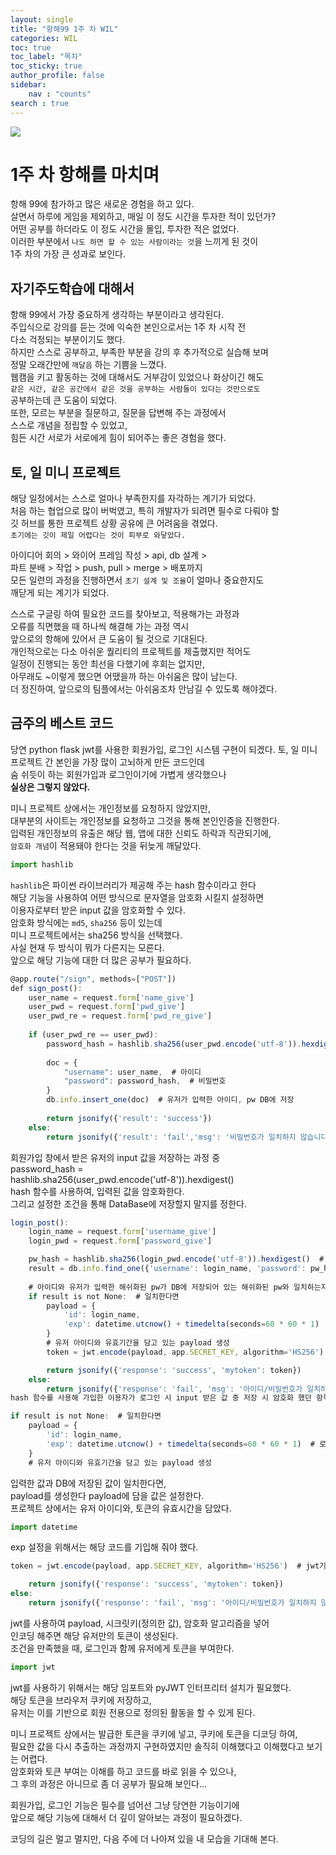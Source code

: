 ```yaml
---
layout: single
title: "항해99 1주 차 WIL"
categories: WIL
toc: true
toc_label: "목차"
toc_sticky: true
author_profile: false
sidebar:
    nav : "counts"
search : true
---
```

![]({{site.url}}/images/thumbnail/week1.jpg)

# 1주 차 항해를 마치며
항해 99에 참가하고 많은 새로운 경험을 하고 있다.   
살면서 하루에 게임을 제외하고, 매일 이 정도 시간을 투자한 적이 있던가?   
어떤 공부를 하더라도 이 정도 시간을 몰입, 투자한 적은 없었다.   
이러한 부분에서 `나도 하면 할 수 있는 사람이라는 것`을 느끼게 된 것이   
1주 차의 가장 큰 성과로 보인다.   

## 자기주도학습에 대해서
항해 99에서 가장 중요하게 생각하는 부분이라고 생각된다.   
주입식으로 강의를 듣는 것에 익숙한 본인으로서는 1주 차 시작 전   
다소 걱정되는 부분이기도 했다.   
하지만 스스로 공부하고, 부족한 부분을 강의 후 추가적으로 실습해 보며   
정말 오래간만에 `깨달음` 하는 기쁨을 느꼈다.   
웹캠을 키고 활동하는 것에 대해서도 거부감이 있었으나 화상이긴 해도   
`같은 시간, 같은 공간에서 같은 것을 공부하는 사람들이 있다는 것만으로도`     
공부하는데 큰 도움이 되었다.   
또한, 모르는 부분을 질문하고, 질문을 답변해 주는 과정에서   
스스로 개념을 정립할 수 있었고,   
힘든 시간 서로가 서로에게  힘이 되어주는 좋은 경험을 했다.

## 토, 일 미니 프로젝트
해당 일정에서는 스스로 얼마나 부족한지를 자각하는 계기가 되었다.   
처음 하는 협업으로 많이 버벅였고, 특히 개발자가 되려면 필수로 다뤄야 할   
깃 허브를 통한 프로젝트 상황 공유에 큰 어려움을 겪었다.   
`초기에는 깃이 제일 어렵다는 것이 피부로 와닿았다.`      

아이디어 회의 > 와이어 프레임 작성 > api, db 설계 >   
파트 분배 > 작업 > push, pull > merge > 배포까지   
모든 일련의 과정을 진행하면서 `초기 설계 및 조율`이 얼마나 중요한지도   
깨닫게 되는 계기가 되었다.      

스스로 구글링 하여 필요한 코드를 찾아보고, 적용해가는 과정과   
오류를 직면했을 때 하나씩 해결해 가는 과정 역시   
앞으로의 항해에 있어서 큰 도움이 될 것으로 기대된다.   
개인적으로는 다소 아쉬운 퀄리티의 프로젝트를 제출했지만 적어도   
일정이 진행되는 동안 최선을 다했기에 후회는 없지만,   
아무래도 ~이렇게 했으면 어땠을까 하는 아쉬움은 많이 남는다.   
더 정진하여, 앞으로의 팀플에서는 아쉬움조차 안남길 수 있도록 해야겠다.   

## 금주의 베스트 코드
당연 python flask jwt를 사용한 회원가입, 로그인 시스템 구현이 되겠다.
토, 일 미니 프로젝트 간 본인을 가장 많이 고뇌하게 만든 코드인데   
숨 쉬듯이 하는 회원가입과 로그인이기에 가볍게 생각했으나   
**실상은 그렇지 않았다.**   

미니 프로젝트 상에서는 개인정보를 요청하지 않았지만,   
대부분의 사이트는 개인정보를 요청하고 그것을 통해 본인인증을 진행한다.   
입력된 개인정보의 유출은 해당 웹, 앱에 대한 신뢰도 하락과 직관되기에,   
`암호화 개념`이 적용돼야 한다는 것을 뒤늦게 깨달았다.   

``` javascript
import hashlib
```
`hashlib`은 파이썬 라이브러리가 제공해 주는 hash 함수이라고 한다   
해당 기능을 사용하여 어떤 방식으로 문자열을 암호화 시킬지 설정하면   
이용자로부터 받은 input 값을 암호화할 수 있다.   
암호화 방식에는 `md5`, `sha256` 등이 있는데   
미니 프로젝트에서는 sha256 방식을 선택했다.   
사실 현재 두 방식이 뭐가 다른지는 모른다.    
앞으로 해당 기능에 대한 더 많은 공부가 필요하다.   

```javascript
@app.route("/sign", methods=["POST"])
def sign_post():
    user_name = request.form['name_give']
    user_pwd = request.form['pwd_give']
    user_pwd_re = request.form['pwd_re_give']
    
    if (user_pwd_re == user_pwd):
        password_hash = hashlib.sha256(user_pwd.encode('utf-8')).hexdigest()
        
        doc = {
            "username": user_name,  # 아이디
            "password": password_hash,  # 비밀번호
        }
        db.info.insert_one(doc)  # 유저가 입력한 아이디, pw DB에 저장
        
        return jsonify({'result': 'success'})
    else:
        return jsonify({'result': 'fail','msg': '비밀번호가 일치하지 않습니다.'})
 ```

회원가입 창에서 받은 유저의 input 값을 저장하는 과정 중   
password_hash =   
hashlib.sha256(user_pwd.encode('utf-8')).hexdigest()   
hash 함수를 사용하여, 입력된 값을 암호화한다.   
그리고 설정한 조건을 통해 DataBase에 저장할지 말지를 정한다.   

```javascript
login_post():
    login_name = request.form['username_give']
    login_pwd = request.form['password_give']

    pw_hash = hashlib.sha256(login_pwd.encode('utf-8')).hexdigest()  # 유저가 입력한 pw를 해쉬화
    result = db.info.find_one({'username': login_name, 'password': pw_hash})
    
    # 아이디와 유저가 입력한 해쉬화된 pw가 DB에 저장되어 있는 해쉬화된 pw와 일치하는지 확인
    if result is not None:  # 일치한다면
        payload = {
            'id': login_name,
            'exp': datetime.utcnow() + timedelta(seconds=60 * 60 * 1)  # 로그인 1시간 유지 -> 해커 취약점 방지 로그인 시간 조정
        }
        # 유저 아이디와 유효기간을 담고 있는 payload 생성
        token = jwt.encode(payload, app.SECRET_KEY, algorithm='HS256')  # jwt기반 토큰 생성

        return jsonify({'response': 'success', 'mytoken': token})
    else:
        return jsonify({'response': 'fail', 'msg': '아이디/비밀번호가 일치하지 않습니다.'})
hash 함수를 사용해 가입한 이용자가 로그인 시 input 받은 값 중 저장 시 암호화 했던 항목을 다시 암호화 하고

if result is not None:  # 일치한다면
    payload = {
        'id': login_name,
        'exp': datetime.utcnow() + timedelta(seconds=60 * 60 * 1)  # 로그인 1시간 유지 -> 해커 취약점 방지 로그인 시간 조정
    }
    # 유저 아이디와 유효기간을 담고 있는 payload 생성
```

입력한 값과 DB에 저장된 값이 일치한다면,   
payload를 생성한다 payload에 담을 값은 설정한다.   
프로젝트 상에서는 유저 아이디와, 토큰의 유효시간을 담았다.   

```javascript
import datetime
```
exp  설정을 위해서는 해당 코드를 기입해 줘야 했다.

```javascript
token = jwt.encode(payload, app.SECRET_KEY, algorithm='HS256')  # jwt기반 토큰 생성

    return jsonify({'response': 'success', 'mytoken': token})
else:
    return jsonify({'response': 'fail', 'msg': '아이디/비밀번호가 일치하지 않습니다.'})
```

jwt를 사용하여 payload, 시크릿키(정의한 값), 암호화 알고리즘을 넣어   
인코딩 해주면 해당 유저만의 토큰이 생성된다.   
조건을 만족했을 때, 로그인과 함께 유저에게 토큰을 부여한다.

```javascript
import jwt
```

jwt를 사용하기 위해서는 해당 임포트와 pyJWT 인터프리터 설치가 필요했다.   
해당 토큰을 브라우저 쿠키에 저장하고,   
유저는 이를 기반으로 회원 전용으로 정의된 활동을 할 수 있게 된다.   

미니 프로젝트 상에서는 발급한 토큰을 쿠키에 넣고, 쿠키에 토큰을 디코딩 하여,   
필요한 값을 다시 추출하는 과정까지 구현하였지만 솔직히 이해했다고 이해했다고 보기는 어렵다.   
암호화와 토큰 부여는 이해를 하고 코드를 바로 읽을 수 있으나,   
그 후의 과정은 아니므로 좀 더 공부가 필요해 보인다...   

회원가입, 로그인 기능은 필수를 넘어선 그냥 당연한 기능이기에   
앞으로 해당 기능에 대해서 더 깊이 알아보는 과정이 필요하겠다.   

코딩의 길은 멀고 멀지만, 다음 주에 더 나아져 있을 내 모습을 기대해 본다.